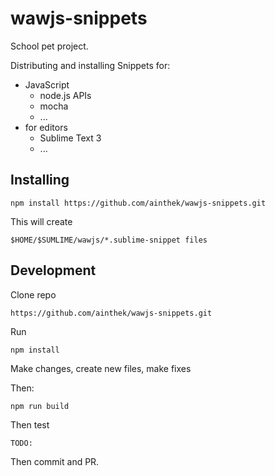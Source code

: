 # wawjs-snippets

School pet project.

Distributing and installing Snippets for:

- JavaScript
	- node.js APIs
	- mocha
	- ...
- for editors
	- Sublime Text 3
	- ...

## Installing

	npm install https://github.com/ainthek/wawjs-snippets.git

This will create 

	$HOME/$SUMLIME/wawjs/*.sublime-snippet files	

## Development

Clone repo
	
	https://github.com/ainthek/wawjs-snippets.git

Run 
	
	npm install

Make changes, create new files, make fixes

Then:

	npm run build

Then test

	TODO:

	
Then commit and PR.



